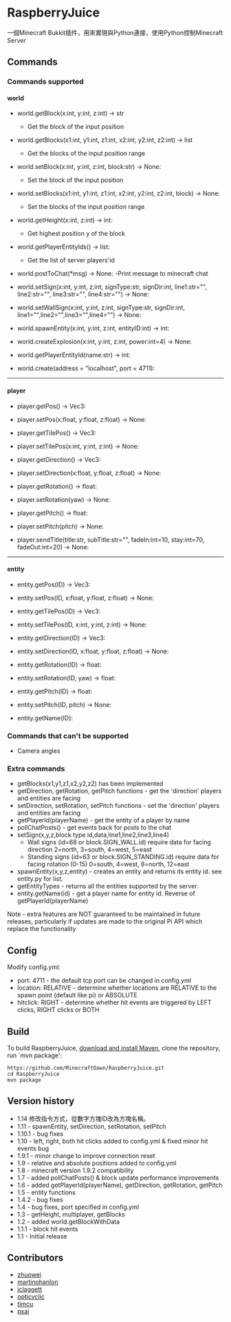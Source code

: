 # RaspberryJuice

一個Minecraft Bukkit插件，用來實現與Python連接，使用Python控制Minecraft Server

## Commands

### Commands supported

#### world
 - world.getBlock(x:int, y:int, z:int) -> str
   - Get the block of the input position
 
 - world.getBlocks(x1:int, y1:int, z1:int, x2:int, y2:int, z2:int) -> list
   - Get the blocks of the input position range
 
 - world.setBlock(x:int, y:int, z:int, block:str) -> None:
   - Set the block of the input position
 
 - world.setBlocks(x1:int, y1:int, z1:int, x2:int, y2:int, z2:int, block) -> None:
    - Set the blocks of the input position range
 
 - world.getHeight(x:int, z:int) -> int:
    - Get highest position y of the block
    
 - world.getPlayerEntityIds() -> list:
    - Get the list of server players'id
    
 - world.postToChat(*msg) -> None:
    -Print message to minecraft chat
 
 - world.setSign(x:int, y:int, z:int, signType:str, signDir:int, line1:str="", line2:str="", line3:str="", line4:str="") -> None:
 
 - world.setWallSign(x:int, y:int, z:int, signType:str, signDir:int, line1="",line2="",line3="",line4="") -> None:
 
 - world.spawnEntity(x:int, y:int, z:int, entityID:int) -> int:
 
 - world.createExplosion(x:int, y:int, z:int, power:int=4) -> None:
 
 - world.getPlayerEntityId(name:str) -> int:
 
 - world.create(address = "localhost", port = 4711):
 
 ---
 
#### player
 - player.getPos() -> Vec3:
 
 - player.setPos(x:float, y:float, z:float) -> None:
 
 - player.getTilePos() -> Vec3:
 
 - player.setTilePos(x:int, y:int, z:int) -> None:
 
 - player.getDirection() -> Vec3:
 
 - player.setDirection(x:float, y:float, z:float) -> None:
 
 - player.getRotation() -> float:
 
 - player.setRotation(yaw) -> None:
 
 - player.getPitch() -> float:
 
 - player.setPitch(pitch) -> None:
 
 - player.sendTitle(title:str, subTitle:str="", fadeIn:int=10, stay:int=70, fadeOut:int=20) -> None:
 
 ---
 
#### entity
 - entity.getPos(ID) -> Vec3:
   
 - entity.setPos(ID, x:float, y:float, z:float) -> None:
 
 - entity.getTilePos(ID) -> Vec3:
 
 - entity.setTilePos(ID, x:int, y:int, z:int) -> None:
 
 - entity.getDirection(ID) -> Vec3:
 
 - entity.setDirection(ID, x:float, y:float, z:float) -> None:
 
 - entity.getRotation(ID) -> float:
 
 - entity.setRotation(ID, yaw) -> float:
 
 - entity.getPitch(ID) -> float:
 
 - entity.setPitch(ID, pitch) -> None:
 
 - entity.getName(ID):
 

### Commands that can't be supported

 - Camera angles

### Extra commands

 - getBlocks(x1,y1,z1,x2,y2,z2) has been implemented
 - getDirection, getRotation, getPitch functions - get the 'direction' players and entities are facing
 - setDirection, setRotation, setPitch functions - set the 'direction' players and entities are facing
 - getPlayerId(playerName) - get the entity of a player by name
 - pollChatPosts() - get events back for posts to the chat
 - setSign(x,y,z,block type id,data,line1,line2,line3,line4)
   - Wall signs (id=68 or block.SIGN_WALL.id) require data for facing direction 2=north, 3=south, 4=west, 5=east
   - Standing signs (id=63 or block.SIGN_STANDING.id) require data for facing rotation (0-15) 0=south, 4=west, 8=north, 12=east
 - spawnEntity(x,y,z,entity) - creates an entity and returns its entity id. see entity.py for list.
 - getEntityTypes - returns all the entities supported by the server.
 - entity.getName(id) - get a player name for entity id. Reverse of getPlayerId(playerName)

Note - extra features are NOT guaranteed to be maintained in future releases, particularly if updates are made to the original Pi API which replace the functionality

## Config

Modify config.yml:

 - port: 4711 - the default tcp port can be changed in config.yml
 - location: RELATIVE - determine whether locations are RELATIVE to the spawn point (default like pi) or ABSOLUTE
 - hitclick: RIGHT - determine whether hit events are triggered by LEFT clicks, RIGHT clicks or BOTH 

## Build

To build RaspberryJuice, [download and install Maven](https://maven.apache.org/install.html), clone the repository, run `mvn package':

```
https://github.com/MinecraftDawn/RaspberryJuice.git
cd RaspberryJuice
mvn package
```

## Version history

 - 1.14 修改指令方式，從數字方塊ID改為方塊名稱。
 - 1.11 - spawnEntity, setDirection, setRotation, setPitch
 - 1.10.1 - bug fixes
 - 1.10 - left, right, both hit clicks added to config.yml & fixed minor hit events bug
 - 1.9.1 - minor change to improve connection reset
 - 1.9 - relative and absolute positions added to config.yml
 - 1.8 - minecraft version 1.9.2 compatibility
 - 1.7 - added pollChatPosts() & block update performance improvements
 - 1.6 - added getPlayerId(playerName), getDirection, getRotation, getPitch
 - 1.5 - entity functions
 - 1.4.2 - bug fixes
 - 1.4 - bug fixes, port specified in config.yml
 - 1.3 - getHeight, multiplayer, getBlocks
 - 1.2 - added world.getBlockWithData
 - 1.1.1 - block hit events
 - 1.1 - Initial release

## Contributors

 - [zhuowei](https://github.com/zhuowei)
 - [martinohanlon](https://github.com/martinohanlon)
 - [jclaggett](https://github.com/jclaggett)
 - [opticyclic](https://github.com/opticyclic)
 - [timcu](https://www.triptera.com.au/wordpress/)
 - [pxai](https://github.com/pxai)
